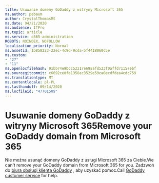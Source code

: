 ```yaml
---
title: Usuwanie domeny GoDaddy z witryny Microsoft 365
ms.author: pebaum
author: CrystalThomasMS
ms.date: 04/21/2020
ms.audience: ITPro
ms.topic: article
ms.service: o365-administration
ROBOTS: NOINDEX, NOFOLLOW
localization_priority: Normal
ms.assetid: 1b858223-22ec-4c9d-9cda-5f4418060c5e
ms.custom:
- "27"
- "11"
ms.openlocfilehash: 91bb74e9bcc53217e698afd523f0affd71157ebf
ms.sourcegitcommit: c6692ce0fa1358ec3529e59ca0ecdfdea4cdc759
ms.translationtype: MT
ms.contentlocale: pl-PL
ms.lasthandoff: 09/14/2020
ms.locfileid: "47701509"
---
```

# <a name="remove-your-godaddy-domain-from-microsoft-365"></a><span data-ttu-id="b5806-102">Usuwanie domeny GoDaddy z witryny Microsoft 365</span><span class="sxs-lookup"><span data-stu-id="b5806-102">Remove your GoDaddy domain from Microsoft 365</span></span>

<span data-ttu-id="b5806-103">Nie można usunąć domeny GoDaddy z usługi Microsoft 365 za Ciebie.</span><span class="sxs-lookup"><span data-stu-id="b5806-103">We can't remove your GoDaddy domain from Microsoft 365 for you.</span></span> <span data-ttu-id="b5806-104">Zadzwoń do [biura obsługi klienta GoDaddy](https://aka.ms/contact-godaddy) , aby uzyskać pomoc.</span><span class="sxs-lookup"><span data-stu-id="b5806-104">Call [GoDaddy customer service](https://aka.ms/contact-godaddy) for help.</span></span>
  